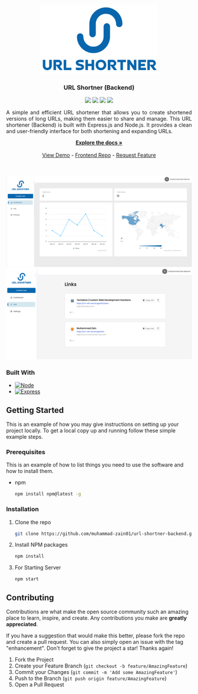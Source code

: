 <br />
<div align="center">
<img src="https://raw.githubusercontent.com/Muhammad-Zain01/url-shortner/main/public/logo.png" style="width: 320px;" />
<h3 align="center">URL Shortner (Backend)</h3>
<div>
    <a href="https://github.com/muhammad-zain01/url-shortner-backend/graphs/contributors"><img src="https://img.shields.io/github/contributors/muhammad-zain01/url-shortner-backend.svg?style=for-the-badge" /></a>
    <a href="https://github.com/muhammad-zain01/url-shortner-backend/network/members"><img src="https://img.shields.io/github/forks/muhammad-zain01/url-shortner-backend.svg?style=for-the-badge" /></a>
    <a href="https://github.com/muhammad-zain01/url-shortner-backend/stargazers"><img src="https://img.shields.io/github/stars/muhammad-zain01/url-shortner-backend.svg?style=for-the-badge" /></a>
    <a href="https://github.com/muhammad-zain01/url-shortner-backend/issues"><img src="https://img.shields.io/github/issues/muhammad-zain01/url-shortner-backend.svg?style=for-the-badge" /></a>
</div>

  <p align="center" style="text-align: justify;">
    A simple and efficient URL shortener that allows you to create shortened versions of long URLs, making them easier to share and manage. This URL shortener (Backend) is built with Express.js and Node.js. It provides a clean and user-friendly interface for both shortening and expanding URLs.
  </p>
    <a href="https://github.com/muhammad-zain01/url-shortner-backend"><strong>Explore the docs »</strong></a>
    <br />
    <br />
    <a href="https://muhammad-zain01.github.io/url-shortner-backend/">View Demo</a>
    -
    <a href="https://github.com/Muhammad-Zain01/url-shortner">Frontend Repo</a>
    -
    <a href="https://github.com/muhammad-zain01/url-shortner-backend/issues">Request Feature</a>
    <br />
    <br />
    <br />
</div>


[![Product Name Screen Shot][product-screenshot]](https://url-shortr.vercel.app/)
[![Product Name Screen Shot][product-screenshot2]](https://url-shortr.vercel.app/)

### Built With

<!-- * [![Next][Next.js]][Next-url] -->
* [![Node][Node.js]][React-url]
* [![Express][Express.js]][React-url]
<!-- * [![Vue][Vue.js]][Vue-url] -->
<!-- * [![Angular][Angular.io]][Angular-url] -->
<!-- * [![Svelte][Svelte.dev]][Svelte-url] -->
<!-- * [![Laravel][Laravel.com]][Laravel-url] -->
<!-- * [![Bootstrap][Bootstrap.com]][Bootstrap-url] -->
<!-- * [![JQuery][JQuery.com]][JQuery-url] -->

## Getting Started

This is an example of how you may give instructions on setting up your project locally.
To get a local copy up and running follow these simple example steps.

### Prerequisites

This is an example of how to list things you need to use the software and how to install them.
* npm
  ```sh
  npm install npm@latest -g
  ```

### Installation

1. Clone the repo
   ```sh
   git clone https://github.com/muhammad-zain01/url-shortner-backend.git
   ```
2. Install NPM packages
   ```sh
   npm install
   ```
3. For Starting Server
   ```sh
   npm start
   ```


<!-- CONTRIBUTING -->
## Contributing

Contributions are what make the open source community such an amazing place to learn, inspire, and create. Any contributions you make are **greatly appreciated**.

If you have a suggestion that would make this better, please fork the repo and create a pull request. You can also simply open an issue with the tag "enhancement".
Don't forget to give the project a star! Thanks again!

1. Fork the Project
2. Create your Feature Branch (`git checkout -b feature/AmazingFeature`)
3. Commit your Changes (`git commit -m 'Add some AmazingFeature'`)
4. Push to the Branch (`git push origin feature/AmazingFeature`)
5. Open a Pull Request


[contributors-shield]: https://img.shields.io/github/contributors/muhammad-zain01/url-shortner-backend.svg?style=for-the-badge
[contributors-url]: https://github.com/muhammad-zain01/url-shortner-backend/graphs/contributors
[forks-shield]: https://img.shields.io/github/forks/muhammad-zain01/url-shortner-backend.svg?style=for-the-badge
[forks-url]: https://github.com/muhammad-zain01/url-shortner-backend/network/members
[stars-shield]: https://img.shields.io/github/stars/muhammad-zain01/url-shortner-backend.svg?style=for-the-badge
[stars-url]: https://github.com/muhammad-zain01/url-shortner-backend/stargazers
[issues-shield]: https://img.shields.io/github/issues/muhammad-zain01/url-shortner-backend.svg?style=for-the-badge
[issues-url]: https://github.com/muhammad-zain01/url-shortner-backend/issues
[license-shield]: https://img.shields.io/github/license/muhammad-zain01/url-shortner-backend.svg?style=for-the-badge
[license-url]: https://github.com/muhammad-zain01/url-shortner-backend/blob/master/LICENSE.txt
[linkedin-shield]: https://img.shields.io/badge/-LinkedIn-black.svg?style=for-the-badge&logo=linkedin&colorB=555
[linkedin-url]: https://linkedin.com/in/linkedin_username
[product-screenshot]: https://raw.githubusercontent.com/Muhammad-Zain01/url-shortner/main/preview.png
[product-screenshot2]: https://raw.githubusercontent.com/Muhammad-Zain01/url-shortner/main/preview2.png
[Next.js]: https://img.shields.io/badge/next.js-000000?style=for-the-badge&logo=nextdotjs&logoColor=white

[Express.js]: https://img.shields.io/badge/express.js-f1dd1c?style=for-the-badge
[Node.js]: https://img.shields.io/badge/Node.js-43853D?style=for-the-badge&logo=node.js&logoColor=white
[Next-url]: https://nextjs.org/
[React.js]: https://img.shields.io/badge/React-4A4A55?style=for-the-badge&logo=react&logoColor=white
[React-url]: https://reactjs.org/
[Vue.js]: https://img.shields.io/badge/Vue.js-35495E?style=for-the-badge&logo=vuedotjs&logoColor=4FC08D
[Vue-url]: https://vuejs.org/
[Angular.io]: https://img.shields.io/badge/Angular-DD0031?style=for-the-badge&logo=angular&logoColor=white
[Angular-url]: https://angular.io/
[Svelte.dev]: https://img.shields.io/badge/Svelte-4A4A55?style=for-the-badge&logo=svelte&logoColor=FF3E00
[Svelte-url]: https://svelte.dev/
[Laravel.com]: https://img.shields.io/badge/Laravel-FF2D20?style=for-the-badge&logo=laravel&logoColor=white
[Laravel-url]: https://laravel.com
[Bootstrap.com]: https://img.shields.io/badge/Bootstrap-563D7C?style=for-the-badge&logo=bootstrap&logoColor=white
[Bootstrap-url]: https://getbootstrap.com
[JQuery.com]: https://img.shields.io/badge/jQuery-0769AD?style=for-the-badge&logo=jquery&logoColor=white
[JQuery-url]: https://jquery.com 

